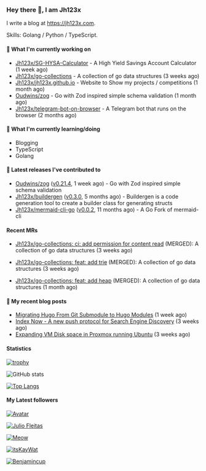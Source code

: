 ### Hey there 👋, I am Jh123x

I write a blog at https://jh123x.com.

Skills: Golang / Python / TypeScript.

#### 👷 What I'm currently working on

- [Jh123x/SG-HYSA-Calculator](https://github.com/Jh123x/SG-HYSA-Calculator) - A High Yield Savings Account Calculator (1 week ago)
- [Jh123x/go-collections](https://github.com/Jh123x/go-collections) - A collection of go data structures (3 weeks ago)
- [Jh123x/jh123x.github.io](https://github.com/Jh123x/jh123x.github.io) - Website to Show my projects / competitions (1 month ago)
- [Oudwins/zog](https://github.com/Oudwins/zog) - Go with Zod inspired simple schema validation (1 month ago)
- [Jh123x/telegram-bot-on-browser](https://github.com/Jh123x/telegram-bot-on-browser) - A Telegram bot that runs on the browser (2 months ago)

#### 🌱 What I'm currently learning/doing
- Blogging
- TypeScript
- Golang

#### 🔭 Latest releases I've contributed to

- [Oudwins/zog](https://github.com/Oudwins/zog) ([v0.21.4](https://github.com/Oudwins/zog/releases/tag/v0.21.4), 1 week ago) - Go with Zod inspired simple schema validation
- [Jh123x/buildergen](https://github.com/Jh123x/buildergen) ([v0.3.0](https://github.com/Jh123x/buildergen/releases/tag/v0.3.0), 5 months ago) - Buildergen is a code generation tool to create a builder class for generating structs
- [Jh123x/mermaid-cli-go](https://github.com/Jh123x/mermaid-cli-go) ([v0.0.2](https://github.com/Jh123x/mermaid-cli-go/releases/tag/v0.0.2), 11 months ago) - A Go Fork of mermaid-cli

#### Recent MRs


-    [Jh123x/go-collections: ci: add permission for content read](https://github.com/Jh123x/go-collections/pull/5) (MERGED): A collection of go data structures (3 weeks ago)

-    [Jh123x/go-collections: feat: add trie](https://github.com/Jh123x/go-collections/pull/4) (MERGED): A collection of go data structures (3 weeks ago)

-    [Jh123x/go-collections: feat: add heap](https://github.com/Jh123x/go-collections/pull/3) (MERGED): A collection of go data structures (1 month ago)


#### 📜 My recent blog posts

- [Migrating Hugo From Git Submodule to Hugo Modules](https://jh123x.com/blog/2025/migrating-hugo-from-submodules-to-hugo-modules/) (1 week ago)
- [Index Now - A new push protocol for Search Engine Discovery](https://jh123x.com/blog/2025/index-now/) (3 weeks ago)
- [Expanding VM Disk space in Proxmox running Ubuntu](https://jh123x.com/blog/2025/extending-vm-space-in-proxmox/) (3 weeks ago)

#### Statistics
[![trophy](https://github-profile-trophy.vercel.app/?username=Jh123x)](https://github.com/ryo-ma/github-profile-trophy)

![GitHub stats](https://github-readme-stats.vercel.app/api?username=Jh123x&show_icons=true)

[![Top Langs](https://github-readme-stats.vercel.app/api/top-langs/?username=Jh123x)](https://github.com/anuraghazra/github-readme-stats)

#### My Latest followers


[![](https://avatars.githubusercontent.com/u/111629593?v=4 " Avatar")](https://github.com/djbelishaO)

[![Julio Fleitas](https://avatars.githubusercontent.com/u/122684703?u=adcfcc382118acbcda020566f3a24e3b665535db&amp;v=4 "Julio Fleitas Avatar")](https://github.com/juliofleitas)

[![Meow](https://avatars.githubusercontent.com/u/193270912?u=d8a1415fd9659fa32dd8fce194d3a1aadd2feda2&amp;v=4 "Meow Avatar")](https://github.com/LinuxJS)

[![itsKayWat](https://avatars.githubusercontent.com/u/185666968?u=d211c661b45fb11b6374b44e16695058b96b5d10&amp;v=4 "itsKayWat Avatar")](https://github.com/itsKayWat)

[![Benjamincup](https://avatars.githubusercontent.com/u/33036584?u=acc3f7833cf5844ddf3d3d34cb12ac8c34670460&amp;v=4 "Benjamincup Avatar")](https://github.com/Benjamin-cup)
